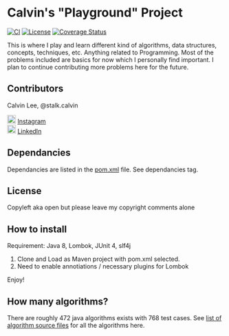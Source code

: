 # Calvin's "Playground" Project

[![CI](https://api.travis-ci.org/stalk-calvin/Java-Algorithms.svg?branch=master)](https://travis-ci.org/stalk-calvin/Java-Algorithms)
[![License](http://img.shields.io/:license-Apache%202-red.svg)](http://www.apache.org/licenses/LICENSE-2.0.txt)
[![Coverage Status](https://coveralls.io/repos/github/stalk-calvin/Java-Algorithms/badge.svg?branch=)](https://coveralls.io/github/stalk-calvin/Java-Algorithms?branch=master)

This is where I play and learn different kind of algorithms, data structures, concepts, techniques, etc. Anything related to Programming. Most of the problems included are basics for now which I personally find important. I plan to continue contributing more problems here for the future.

## Contributors

Calvin Lee, @stalk.calvin

<a href="https://www.instagram.com/stalk.calvin/"><img alt="Add me to Instagram" src="http://icons.iconarchive.com/icons/uiconstock/socialmedia/128/Instagram-icon.png" height="20px" width="20px"/></a> <span><a href="https://www.instagram.com/stalk.calvin/">Instagram</a></span>
<br/>
<a href="https://www.linkedin.com/in/stalkme"><img alt="Add me to Linkedin" src="https://image.freepik.com/free-icon/linkedin-logo_318-50643.jpg" height="20px" width="20px"/></a> <span><a href="https://www.linkedin.com/in/stalkme">LinkedIn</a></span>

## Dependancies

Dependancies are listed in the [pom.xml](https://github.com/stalk-calvin/Java-Algorithms/blob/master/pom.xml) file. See dependancies tag.

## License

Copyleft aka open but please leave my copyright comments alone

## How to install

Requirement: Java 8, Lombok, JUnit 4, slf4j

1. Clone and Load as Maven project with pom.xml selected.
2. Need to enable annotiations / necessary plugins for Lombok

Enjoy!

## How many algorithms?

There are roughly 472 java algorithms exists with 768 test cases.
See [list of algorithm source files](script/list_of_src_files) for all the algorithms here.